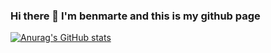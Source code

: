 ### Hi there 👋 I'm benmarte and this is my github page

[![Anurag's GitHub stats](https://github-readme-stats.vercel.app/api?username=benmarte&theme=radical)](https://github.com/anuraghazra/github-readme-stats)


<!--
**benmarte/benmarte** is a ✨ _special_ ✨ repository because its `README.md` (this file) appears on your GitHub profile.

Here are some ideas to get you started:

- 🔭 I’m currently working on ...
- 🌱 I’m currently learning ...
- 👯 I’m looking to collaborate on ...
- 🤔 I’m looking for help with ...
- 💬 Ask me about ...
- 📫 How to reach me: ...
- 😄 Pronouns: ...
- ⚡ Fun fact: ...
-->
